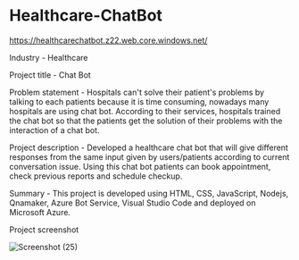 # Healthcare-ChatBot
https://healthcarechatbot.z22.web.core.windows.net/

Industry - Healthcare

Project title - Chat Bot

Problem statement - Hospitals can't solve their patient's problems by talking to each patients because it is time consuming, nowadays many hospitals are using chat bot. According to their services, hospitals trained the chat bot so that the patients get the solution of their problems with the interaction of a chat bot.

Project description - Developed a healthcare chat bot that will give different responses from the same input given by users/patients according to current conversation issue. Using this chat bot patients can book appointment, check previous reports and schedule checkup.

Summary - This project is developed using HTML, CSS, JavaScript, Nodejs, Qnamaker, Azure Bot Service, Visual Studio Code and deployed on Microsoft Azure.

Project screenshot 

![Screenshot (25)](https://user-images.githubusercontent.com/76840115/145606900-cdf29b06-52ce-4941-bad3-6978b81b1745.png)
